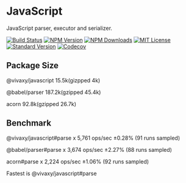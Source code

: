 # JavaScript

JavaScript parser, executor and serializer.

[![Build Status][travis-image]][travis-url]
[![NPM Version][npm-version-image]][npm-url]
[![NPM Downloads][npm-downloads-image]][npm-url]
[![MIT License][license-image]][license-url]
[![Standard Version][standard-version-image]][standard-version-url]
[![Codecov][codecov-image]][codecov-url]

[travis-image]: https://img.shields.io/travis/vivaxy/JavaScript.svg?style=flat-square
[travis-url]: https://travis-ci.org/vivaxy/JavaScript
[npm-version-image]: https://img.shields.io/npm/v/@vivaxy/javascript.svg?style=flat-square
[npm-url]: https://www.npmjs.com/package/@vivaxy/javascript
[npm-downloads-image]: https://img.shields.io/npm/dt/@vivaxy/javascript.svg?style=flat-square
[license-image]: https://img.shields.io/npm/l/@vivaxy/javascript.svg?style=flat-square
[license-url]: LICENSE
[standard-version-image]: https://img.shields.io/badge/release-standard%20version-brightgreen.svg?style=flat-square
[standard-version-url]: https://github.com/conventional-changelog/standard-version
[codecov-image]: https://img.shields.io/codecov/c/github/vivaxy/JavaScript.svg?style=flat-square
[codecov-url]: https://codecov.io/gh/vivaxy/JavaScript

## Package Size

@vivaxy/javascript   15.5k(gizpped    4k)

@babel/parser       187.2k(gzipped 45.4k)

acorn                92.8k(gzipped 26.7k)

## Benchmark

@vivaxy/javascript#parse x 5,761 ops/sec ±0.28% (91 runs sampled)

@babel/parser#parse x 3,674 ops/sec ±2.27% (88 runs sampled)

acorn#parse x 2,224 ops/sec ±1.06% (92 runs sampled)

Fastest is @vivaxy/javascript#parse
